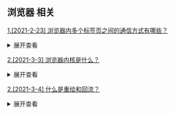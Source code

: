 ## 浏览器 相关

[1.[2021-2-23] 浏览器内多个标签页之间的通信方式有哪些？](https://github.com/HJY-xh/plantTrees/issues/9)

<details>
<summary>展开查看</summary>
<pre>

<a href="https://github.com/HJY-xh/plantTrees/tree/main/Demos/%5BJavaScript%5DpostMessage%E5%AE%9E%E4%BE%8B%E6%BC%94%E7%A4%BA">1.postMessage（可跨域）</a>
2.localStorage
3.WebSocket （可跨域）
4.BroadcastChannel （IE 不支持）
5.Cookies
6.Server-Sent Events

</pre>
</details>

[2.[2021-3-3] 浏览器内核是什么？](https://github.com/HJY-xh/plantTrees/issues/27)

<details>
<summary>展开查看</summary>
<pre>
浏览器最重要或者说核心的部分是“Rendering Engine”，可大概译为“渲染引擎”，不过我们一般习惯将之称为“浏览器内核”。

它负责对网页语法的解释（如标准通用标记语言下的一个应用 HTML、JavaScript）并渲染（显示）网页。 所以，通常所谓的浏览器内核也就是浏览器所采用的渲染引擎，渲染引擎决定了浏览器如何显示网页的内容以及页面的格式信息。

不同的浏览器内核对网页编写语法的解释也有不同，因此同一网页在不同的内核的浏览器里的渲染（显示）效果也可能不同，这也是网页编写者需要在不同内核的浏览器中测试网页显示效果的原因。

内核 主要分为两个部分：渲染引擎(Render Engine)和 JS 引擎

-   渲染引擎： 负责取得网页的内容（HTML、XML、图象等等）、整理信息（例如加入 CSS 等），以及计算网页的显示方式然后会输出至显示器或打印机。

-   JS 引擎： 执行 JavaScript 代码的程序或解释器，JS 引擎可以实现为标准解释器或即时编译器，它以某种形式将 JavaScript 编译为字节码。

</pre>
</details>

[2.[2021-3-4] 什么是重绘和回流？](https://github.com/HJY-xh/plantTrees/issues/28)

<details>
<summary>展开查看</summary>
<pre>
重绘：当一个元素的外观发生改变，但没有改变布局,重新把元素外观绘制出来的过程，叫做重绘。

回流：当 DOM 的变化影响了元素的几何信息(元素的的位置和尺寸大小)，浏览器需要重新计算元素的几何属性，将其安放在界面中的正确位置，这个过程叫做回流。回流也叫重排，简单的说就是重新生成布局，重新排列元素。

</pre>
</details>
